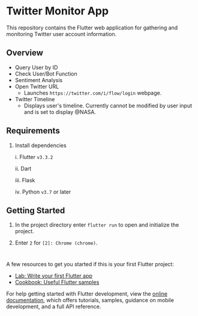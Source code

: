 # Twitter Monitor App

This repository contains the Flutter web application for gathering and monitoring Twitter user account information.

## Overview

  - Query User by ID
  - Check User/Bot Function
  - Sentiment Analysis
  - Open Twitter URL
      - Launches ```https://twitter.com/i/flow/login``` webpage.
  - Twitter Timeline
      - Displays user's timeline. Currently cannot be modified by user input and is set to display @NASA.


## Requirements
1. Install dependencies

    i. Flutter ```v3.3.2```

    ii. Dart
    
    iii. Flask

    iv. Python ```v3.7``` or later
    

## Getting Started

1. In the project directory enter ```flutter run``` to open and initialize the project. 
    
2. Enter ```2``` for ```[2]: Chrome (chrome)```.


#
A few resources to get you started if this is your first Flutter project:

- [Lab: Write your first Flutter app](https://docs.flutter.dev/get-started/codelab)
- [Cookbook: Useful Flutter samples](https://docs.flutter.dev/cookbook)

For help getting started with Flutter development, view the
[online documentation](https://docs.flutter.dev/), which offers tutorials,
samples, guidance on mobile development, and a full API reference.
